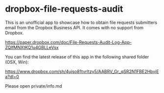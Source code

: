 # dropbox-file-requests-audit
This is an unofficial app to showcase how to obtain file requests submitters email from the Dropbox Business API. It comes with no support from Dropbox.

https://paper.dropbox.com/doc/File-Requests-Audit-Log-App-ZQlfMNXtKQ1u4GBLLeVsx

You can find the latest release of this app in the following shared folder (OSX, Win):

https://www.dropbox.com/sh/4ujso81tvrltzy5/AABRV_Gr_qSR2N1FBE2HbvjEa?dl=0

Please open private/info.md

